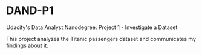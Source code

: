 # DAND-P1
Udacity's Data Analyst Nanodegree: Project 1 - Investigate a Dataset

This project analyzes the Titanic passengers dataset and communicates my findings about it.
